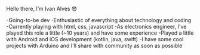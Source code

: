 Hello there, I’m Ivan Alves 😎

-Going-to-be dev
-Enthusiastic of everything about technology and coding
-Currently playing with html, css, javascript <!--(soon I'll be diving into deeper waters)-->
-As electronics engineer, I've played this role a little (~10 years) and have some experience
-Played a little with Android and iOS development (kotlin, java, swift)
-I have some cool projects with Arduino and I'll share with community as soon as possible
<!-- How to reach me: ivan.alves22@hotmail.com-->

<!---
ivanalves890/ivanalves890 is a ✨ special ✨ repository because its `README.md` (this file) appears on your GitHub profile.
You can click the Preview link to take a look at your changes.
--->
